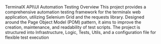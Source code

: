 TerminalX API\UI Automation Testing 
Overview
This project provides a comprehensive automation testing framework for the terminalx web application, utilizing Selenium Grid and the requests library. Designed around the Page Object Model (POM) pattern, it aims to improve the creation, maintenance, and readability of test scripts. The project is structured into Infrastructure, Logic, Tests, Utils, and a configuration file for flexible test execution
